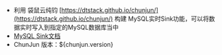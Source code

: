 * 利用 袋鼠云纯钧 [https://dtstack.github.io/chunjun/](https://dtstack.github.io/chunjun/) 构建 MySQL实时Sink功能，可以将数据实时写入到指定的MySQL数据库当中
* [MySQL Sink文档](https://dtstack.github.io/chunjun/documents/f3ba64df-5c05-5d97-bfed-51be0c55fdef/)
* ChunJun 版本：${chunjun.version}
